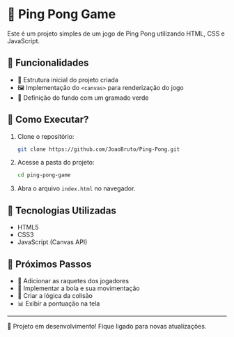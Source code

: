 # 🎾 Ping Pong Game

Este é um projeto simples de um jogo de Ping Pong utilizando HTML, CSS e JavaScript.

## 📌 Funcionalidades

- 🎨 Estrutura inicial do projeto criada
- 🖼️ Implementação do `<canvas>` para renderização do jogo
- 🌿 Definição do fundo com um gramado verde

## 🔧 Como Executar?

1. Clone o repositório:
   ```bash
   git clone https://github.com/JoaoBruto/Ping-Pong.git
   ```
2. Acesse a pasta do projeto:
   ```bash
   cd ping-pong-game
   ```
3. Abra o arquivo `index.html` no navegador.

## 📌 Tecnologias Utilizadas

- HTML5
- CSS3
- JavaScript (Canvas API)

## 📌 Próximos Passos

- 🏓 Adicionar as raquetes dos jogadores
- 🎾 Implementar a bola e sua movimentação
- 🔄 Criar a lógica da colisão
- 📊 Exibir a pontuação na tela

---

🚀 Projeto em desenvolvimento! Fique ligado para novas atualizações.
